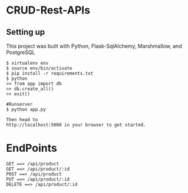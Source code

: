 # CRUD-Rest-APIs

## Setting up
This project was built with Python, Flask-SqlAlchemy, Marshmallow, and PostgreSQL

```
$ virtualenv env
$ source env/bin/activate
$ pip install -r requirements.txt
$ python
>> from app import db
>> db.create_all()
>> exit()

#Runserver
$ python app.py

Then head to
http://localhost:5000 in your browser to get started.
```

# EndPoints
```
GET ==> /api/product
GET ==> /api/product/:id
POST ==> /api/product
PUT ==> /api/product/:id
DELETE ==> /api/product/:id
```
